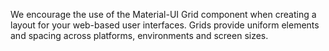 We encourage the use of the Material-UI Grid component when creating a layout for your web-based user interfaces. Grids provide uniform elements and spacing across platforms, environments and screen sizes.

